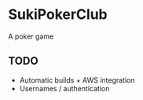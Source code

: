 # SukiPokerClub
A poker game

## TODO
* Automatic builds + AWS integration
* Usernames / authentication